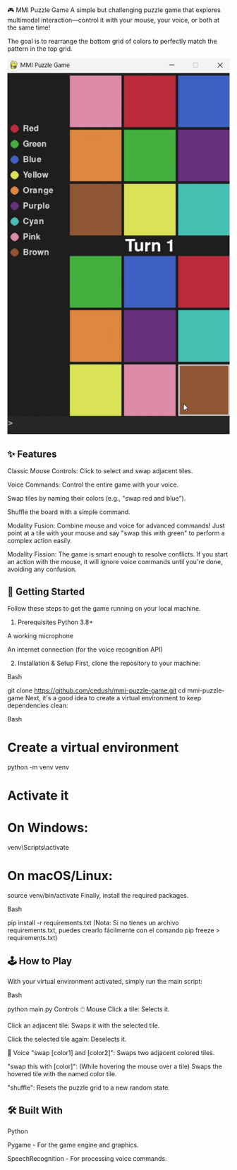 🎮 MMI Puzzle Game
A simple but challenging puzzle game that explores multimodal interaction—control it with your mouse, your voice, or both at the same time!

The goal is to rearrange the bottom grid of colors to perfectly match the pattern in the top grid.

![Gameplay Demo](gameplay.gif)

## ✨ Features
Classic Mouse Controls: Click to select and swap adjacent tiles.

Voice Commands: Control the entire game with your voice.

Swap tiles by naming their colors (e.g., "swap red and blue").

Shuffle the board with a simple command.

Modality Fusion: Combine mouse and voice for advanced commands! Just point at a tile with your mouse and say "swap this with green" to perform a complex action easily.

Modality Fission: The game is smart enough to resolve conflicts. If you start an action with the mouse, it will ignore voice commands until you're done, avoiding any confusion.

## 🚀 Getting Started
Follow these steps to get the game running on your local machine.

1. Prerequisites
Python 3.8+

A working microphone

An internet connection (for the voice recognition API)

2. Installation & Setup
First, clone the repository to your machine:

Bash

git clone https://github.com/cedush/mmi-puzzle-game.git
cd mmi-puzzle-game
Next, it's a good idea to create a virtual environment to keep dependencies clean:

Bash

# Create a virtual environment
python -m venv venv

# Activate it
# On Windows:
venv\Scripts\activate
# On macOS/Linux:
source venv/bin/activate
Finally, install the required packages.

Bash

pip install -r requirements.txt
(Nota: Si no tienes un archivo requirements.txt, puedes crearlo fácilmente con el comando pip freeze > requirements.txt)

## 🕹️ How to Play
With your virtual environment activated, simply run the main script:

Bash

python main.py
Controls
🖱️ Mouse
Click a tile: Selects it.

Click an adjacent tile: Swaps it with the selected tile.

Click the selected tile again: Deselects it.

🎤 Voice
"swap [color1] and [color2]": Swaps two adjacent colored tiles.

"swap this with [color]": (While hovering the mouse over a tile) Swaps the hovered tile with the named color tile.

"shuffle": Resets the puzzle grid to a new random state.

## 🛠️ Built With
Python

Pygame - For the game engine and graphics.

SpeechRecognition - For processing voice commands.